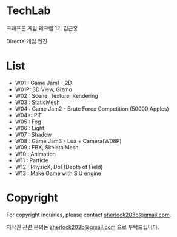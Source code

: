 # TechLab
크래프톤 게임 테크랩 1기 김근홍

DirectX 게임 엔진

# List
- W01 : Game Jam1 - 2D
- W01P: 3D View, Gizmo
- W02 : Scene, Texture, Rendering
- W03 : StaticMesh
- W04 : Game Jam2 - Brute Force Competition (50000 Apples)
- W04+: PIE
- W05 : Fog
- W06 : Light
- W07 : Shadow
- W08 : Game Jam3 - Lua + Camera(W08P)
- W09 : FBX, SkeletalMesh
- W10 : Animation
- W11 : Particle
- W12 : PhysicX, DoF(Depth of Field)
- W13 : Make Game with SIU engine

# Copyright
For copyright inquiries, please contact sherlock203b@gmail.com.

저작권 관련 문의는 sherlock203b@gmail.com 으로 부탁드립니다.